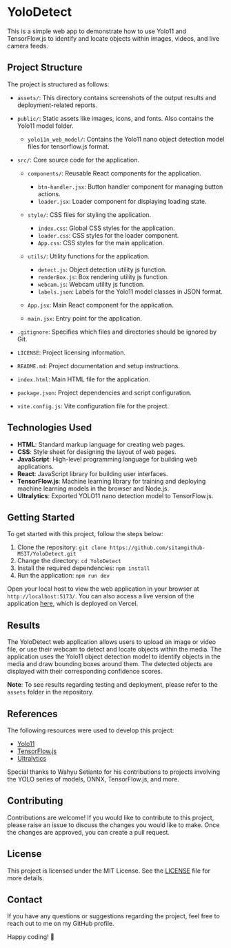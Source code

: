 # YoloDetect

This is a simple web app to demonstrate how to use Yolo11 and TensorFlow.js to identify and locate objects within images, videos, and live camera feeds.

## Project Structure

The project is structured as follows:

- `assets/`: This directory contains screenshots of the output results and deployment-related reports.

- `public/`: Static assets like images, icons, and fonts. Also contains the Yolo11 model folder.

  - `yolo11n_web_model/`: Contains the Yolo11 nano object detection model files for tensorflow.js format.

- `src/`: Core source code for the application.

  - `components/`: Reusable React components for the application.

    - `btn-handler.jsx`: Button handler component for managing button actions.
    - `loader.jsx`: Loader component for displaying loading state.

  - `style/`: CSS files for styling the application.

    - `index.css`: Global CSS styles for the application.
    - `loader.css`: CSS styles for the loader component.
    - `App.css`: CSS styles for the main application.

  - `utils/`: Utility functions for the application.

    - `detect.js`: Object detection utility js function.
    - `renderBox.js`: Box rendering utility js function.
    - `webcam.js`: Webcam utility js function.
    - `labels.json`: Labels for the Yolo11 model classes in JSON format.

  - `App.jsx`: Main React component for the application.
  - `main.jsx`: Entry point for the application.

- `.gitignore`: Specifies which files and directories should be ignored by Git.
- `LICENSE`: Project licensing information.
- `README.md`: Project documentation and setup instructions.
- `index.html`: Main HTML file for the application.
- `package.json`: Project dependencies and script configuration.
- `vite.config.js`: Vite configuration file for the project.

## Technologies Used

- **HTML**: Standard markup language for creating web pages.
- **CSS**: Style sheet for designing the layout of web pages.
- **JavaScript**: High-level programming language for building web applications.
- **React**: JavaScript library for building user interfaces.
- **TensorFlow.js**: Machine learning library for training and deploying machine learning models in the browser and Node.js.
- **Ultralytics**: Exported YOLO11 nano detection model to TensorFlow.js.

## Getting Started

To get started with this project, follow the steps below:

1. Clone the repository: `git clone https://github.com/sitamgithub-MSIT/YoloDetect.git`
2. Change the directory: `cd YoloDetect`
3. Install the required dependencies: `npm install`
4. Run the application: `npm run dev`

Open your local host to view the web application in your browser at `http://localhost:5173/`. You can also access a live version of the application [here](https://yolo-detect.vercel.app/), which is deployed on Vercel.

## Results

The YoloDetect web application allows users to upload an image or video file, or use their webcam to detect and locate objects within the media. The application uses the Yolo11 object detection model to identify objects in the media and draw bounding boxes around them. The detected objects are displayed with their corresponding confidence scores.

**Note**: To see results regarding testing and deployment, please refer to the `assets` folder in the repository.

## References

The following resources were used to develop this project:

- [Yolo11](https://docs.ultralytics.com/models/yolo11/)
- [TensorFlow.js](https://www.tensorflow.org/js)
- [Ultralytics](https://github.com/ultralytics/ultralytics)

Special thanks to Wahyu Setianto for his contributions to projects involving the YOLO series of models, ONNX, TensorFlow.js, and more.

## Contributing

Contributions are welcome! If you would like to contribute to this project, please raise an issue to discuss the changes you would like to make. Once the changes are approved, you can create a pull request.

## License

This project is licensed under the MIT License. See the [LICENSE](LICENSE) file for more details.

## Contact

If you have any questions or suggestions regarding the project, feel free to reach out to me on my GitHub profile.

Happy coding! 🚀
